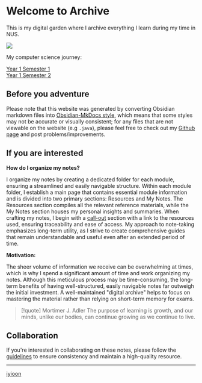 # Welcome to Archive

This is my digital garden where I archive everything I learn during my time in NUS.

![](https://cdn.dribbble.com/users/1476693/screenshots/7986326/media/0ccb1c2ddad5ef34f7df874a20be74e2.gif)

My computer science journey:

<span class="center-menu">[Year 1 Semester 1](Year%201%20Semester%201/Year%201%20Semester%201.md)<br>[Year 1 Semester 2](Year%201%20Semester%202/Year%201%20Semester%202.md)

</span>

## Before you adventure

Please note that this website was generated by converting Obsidian markdown files into [Obsidian-MkDocs style](https://github.com/jobindjohn/obsidian-publish-mkdocs), which means that some styles may not be accurate or visually consistent; for any files that are not viewable on the website (e.g `.java`), please feel free to check out my [Github page](https://github.com/iyioon/iyioon-notes/tree/main/docs) and post problems/improvements.

## If you are interested

**How do I organize my notes?**

I organize my notes by creating a dedicated folder for each module, ensuring a streamlined and easily navigable structure. Within each module folder, I establish a main page that contains essential module information and is divided into two primary sections: Resources and My Notes. The Resources section compiles all the relevant reference materials, while the My Notes section houses my personal insights and summaries. When crafting my notes, I begin with a [call-out](https://squidfunk.github.io/mkdocs-material/reference/admonitions/) section with a link to the resources used, ensuring traceability and ease of access. My approach to note-taking emphasizes long-term utility, as I strive to create comprehensive guides that remain understandable and useful even after an extended period of time.

**Motivation:**

The sheer volume of information we receive can be overwhelming at times, which is why I spend a significant amount of time and work organizing my notes. Although this meticulous process may be time-consuming, the long-term benefits of having well-structured, easily navigable notes far outweigh the initial investment. A well-maintained "digital archive" helps to focus on mastering the material rather than relying on short-term memory for exams.

> [!quote] Mortimer J. Adler
> The purpose of learning is growth, and our minds, unlike our bodies, can continue growing as we continue to live.

## Collaboration

If you're interested in collaborating on these notes, please follow the [guidelines](Guidelines.md) to ensure consistency and maintain a high-quality resource.

---

<span class="center-menu">[iyioon](https://www.iyioon.com) </span>
